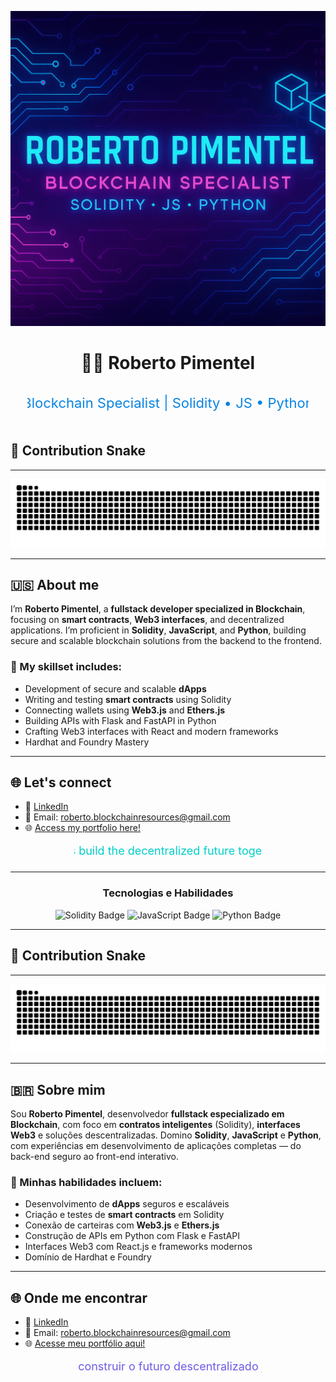 <p align="center">
  <img src="./assets/banner.png" alt="Banner Roberto Pimentel" style="animation: pulse 2s infinite; max-width: 100%;" />
</p>

<h1 align="center">👨‍💻 Roberto Pimentel</h1>

<p align="center">
  <svg width="450" height="60">
    <text x="50%" y="50%" dominant-baseline="middle" text-anchor="middle" font-size="22" fill="#0984e3">
      Blockchain Specialist | Solidity • JS • Python
    </text>
  </svg>
</p>

## 🐍 Contribution Snake

---

<div align="center">
<img src="https://github.com/beto-rocha-blockchain/beto-rocha-blockchain/blob/output/github-contribution-grid-snake.svg" alt="Snake animation" />
</div>

---

## 🇺🇸 About me

I’m **Roberto Pimentel**, a **fullstack developer specialized in Blockchain**, focusing on **smart contracts**, **Web3 interfaces**, and decentralized applications. I’m proficient in **Solidity**, **JavaScript**, and **Python**, building secure and scalable blockchain solutions from the backend to the frontend.

### 💼 My skillset includes:

- Development of secure and scalable **dApps**
- Writing and testing **smart contracts** using Solidity
- Connecting wallets using **Web3.js** and **Ethers.js**
- Building APIs with Flask and FastAPI in Python
- Crafting Web3 interfaces with React and modern frameworks
- Hardhat and Foundry Mastery

---

## 🌐 Let's connect

- 💼 [LinkedIn](https://www.linkedin.com/in/robertoblockchainresources)
- 📧 Email: roberto.blockchainresources@gmail.com
- 🌐 [Access my portfolio here!](https://beto-rocha-blockchain.github.io/beto-rocha-blockchain/)

<p align="center">
  <svg width="300" height="30">
    <text x="50%" y="50%" dominant-baseline="middle" text-anchor="middle" font-size="18" fill="#00cec9">
      Let's build the decentralized future together!
    </text>
  </svg>
</p>

---

<h3 align="center">Tecnologias e Habilidades</h3>

<p align="center">
  <img src="https://img.shields.io/badge/Solidity-Expert-brightgreen?style=for-the-badge&logo=ethereum" alt="Solidity Badge" />
  <img src="https://img.shields.io/badge/JavaScript-Advanced-yellow?style=for-the-badge&logo=javascript" alt="JavaScript Badge" />
  <img src="https://img.shields.io/badge/Python-Intermediate-blue?style=for-the-badge&logo=python" alt="Python Badge" />
</p>

---

## 🐍 Contribution Snake

---

<div align="center">
<img src="https://github.com/beto-rocha-blockchain/beto-rocha-blockchain/blob/output/github-contribution-grid-snake.svg" alt="Snake animation" />
</div>

---

## 🇧🇷 Sobre mim

Sou **Roberto Pimentel**, desenvolvedor **fullstack especializado em Blockchain**, com foco em **contratos inteligentes** (Solidity), **interfaces Web3** e soluções descentralizadas. Domino **Solidity**, **JavaScript** e **Python**, com experiências em desenvolvimento de aplicações completas — do back-end seguro ao front-end interativo.

### 💼 Minhas habilidades incluem:

- Desenvolvimento de **dApps** seguros e escaláveis
- Criação e testes de **smart contracts** em Solidity
- Conexão de carteiras com **Web3.js** e **Ethers.js**
- Construção de APIs em Python com Flask e FastAPI
- Interfaces Web3 com React.js e frameworks modernos
- Domínio de Hardhat e Foundry

---

## 🌐 Onde me encontrar

- 💼 [LinkedIn](https://www.linkedin.com/in/robertoblockchainresources)
- 📧 Email: roberto.blockchainresources@gmail.com
- 🌐 [Acesse meu portfólio aqui!](https://beto-rocha-blockchain.github.io/beto-rocha-blockchain/)

<p align="center">
  <svg width="300" height="30">
    <text x="50%" y="50%" dominant-baseline="middle" text-anchor="middle" font-size="18" fill="#6c5ce7">
      Vamos construir o futuro descentralizado juntos!
    </text>
  </svg>
</p>
